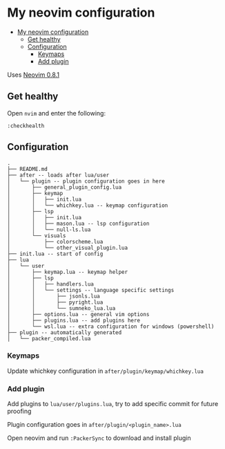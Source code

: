 # My neovim configuration

<!--toc:start-->
- [My neovim configuration](#my-neovim-configuration)
  - [Get healthy](#get-healthy)
  - [Configuration](#configuration)
    - [Keymaps](#keymaps)
    - [Add plugin](#add-plugin)
<!--toc:end-->

Uses [Neovim 0.8.1](https://github.com/neovim/neovim/releases/tag/v0.8.1)

## Get healthy

Open `nvim` and enter the following:

```
:checkhealth
```

## Configuration

```
.
├── README.md
├── after -- loads after lua/user
│   └── plugin -- plugin configuration goes in here
│       ├── general_plugin_config.lua
│       ├── keymap
│       │   ├── init.lua
│       │   └── whichkey.lua -- keymap configuration
│       ├── lsp
│       │   ├── init.lua
│       │   ├── mason.lua -- lsp configuration
│       │   └── null-ls.lua
│       └── visuals
│           ├── colorscheme.lua
│           └── other_visual_plugin.lua
├── init.lua -- start of config
├── lua
│   └── user
│       ├── keymap.lua -- keymap helper
│       ├── lsp
│       │   ├── handlers.lua
│       │   └── settings -- language specific settings
│       │       ├── jsonls.lua
│       │       ├── pyright.lua
│       │       └── sumneko_lua.lua
│       ├── options.lua -- general vim options
│       ├── plugins.lua -- add plugins here
│       └── wsl.lua -- extra configuration for windows (powershell)
├── plugin -- automatically generated
│   └── packer_compiled.lua

```

### Keymaps

Update whichkey configuration in `after/plugin/keymap/whichkey.lua`

### Add plugin

Add plugins to `lua/user/plugins.lua`, try to add specific commit for future proofing

Plugin configuration goes in `after/plugin/<plugin_name>.lua`

Open neovim and run `:PackerSync` to download and install plugin
